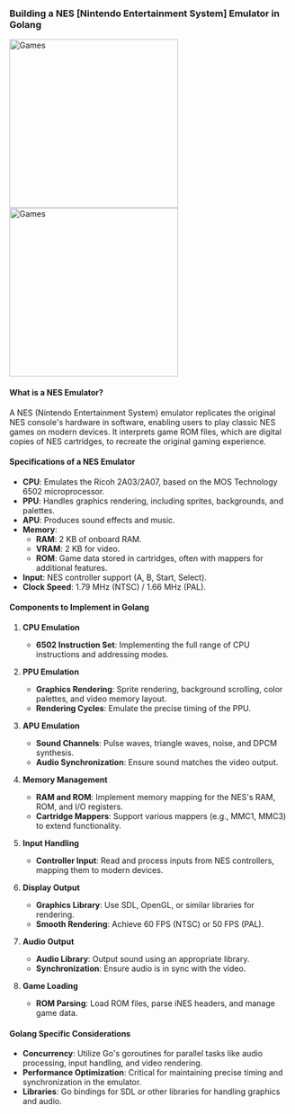 ### Building a NES [Nintendo Entertainment System] Emulator in Golang

<img src="https://www.pcgamesn.com/wp-content/sites/pcgamesn/2022/02/metalnes-nesticle-550x309.jpg" alt="Games" width="300">
<img src="https://miro.medium.com/v2/resize:fit:720/format:webp/1*P6k0-fjVPuJzGcwr5IzSNg.jpeg" alt="Games" width="300">

#### What is a NES Emulator?

A NES (Nintendo Entertainment System) emulator replicates the original NES console's hardware in software, enabling users to play classic NES games on modern devices. It interprets game ROM files, which are digital copies of NES cartridges, to recreate the original gaming experience.

#### Specifications of a NES Emulator

- **CPU**: Emulates the Ricoh 2A03/2A07, based on the MOS Technology 6502 microprocessor.
- **PPU**: Handles graphics rendering, including sprites, backgrounds, and palettes.
- **APU**: Produces sound effects and music.
- **Memory**:
  - **RAM**: 2 KB of onboard RAM.
  - **VRAM**: 2 KB for video.
  - **ROM**: Game data stored in cartridges, often with mappers for additional features.
- **Input**: NES controller support (A, B, Start, Select).
- **Clock Speed**: 1.79 MHz (NTSC) / 1.66 MHz (PAL).

#### Components to Implement in Golang

1. **CPU Emulation**
   - **6502 Instruction Set**: Implementing the full range of CPU instructions and addressing modes.

2. **PPU Emulation**
   - **Graphics Rendering**: Sprite rendering, background scrolling, color palettes, and video memory layout.
   - **Rendering Cycles**: Emulate the precise timing of the PPU.

3. **APU Emulation**
   - **Sound Channels**: Pulse waves, triangle waves, noise, and DPCM synthesis.
   - **Audio Synchronization**: Ensure sound matches the video output.

4. **Memory Management**
   - **RAM and ROM**: Implement memory mapping for the NES's RAM, ROM, and I/O registers.
   - **Cartridge Mappers**: Support various mappers (e.g., MMC1, MMC3) to extend functionality.

5. **Input Handling**
   - **Controller Input**: Read and process inputs from NES controllers, mapping them to modern devices.

6. **Display Output**
   - **Graphics Library**: Use SDL, OpenGL, or similar libraries for rendering.
   - **Smooth Rendering**: Achieve 60 FPS (NTSC) or 50 FPS (PAL).

7. **Audio Output**
   - **Audio Library**: Output sound using an appropriate library.
   - **Synchronization**: Ensure audio is in sync with the video.

8. **Game Loading**
   - **ROM Parsing**: Load ROM files, parse iNES headers, and manage game data.

#### Golang Specific Considerations

- **Concurrency**: Utilize Go's goroutines for parallel tasks like audio processing, input handling, and video rendering.
- **Performance Optimization**: Critical for maintaining precise timing and synchronization in the emulator.
- **Libraries**: Go bindings for SDL or other libraries for handling graphics and audio.
